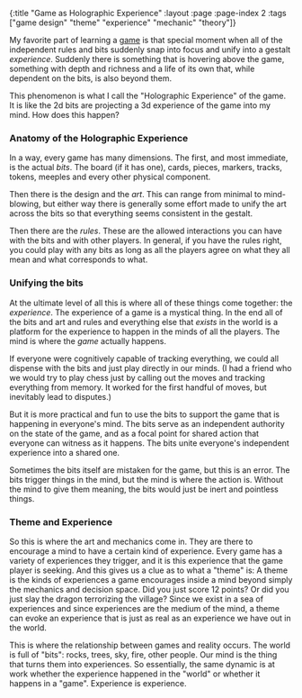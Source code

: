 {:title "Game as Holographic Experience"
 :layout :page
 :page-index 2
 :tags ["game design" "theme" "experience" "mechanic" "theory"]}

My favorite part of learning a [game](/pages/definition-of-game.html) is that special moment when all of the independent rules and bits suddenly snap into focus and unify into a gestalt _experience_.  Suddenly there is something that is hovering above the game, something with depth and richness and a life of its own that, while dependent on the bits, is also beyond them.

This phenomenon is what I call the "Holographic Experience" of the game.  It is like the 2d bits are projecting a 3d experience of the game into my mind.  How does this happen?

### Anatomy of the Holographic Experience

In a way, every game has many dimensions.  The first, and most immediate, is the actual _bits_.  The board (if it has one), cards, pieces, markers, tracks, tokens, meeples and every other physical component.

Then there is the design and the _art_.  This can range from minimal to mind-blowing, but either way there is generally some effort made to unify the art across the bits so that everything seems consistent in the gestalt.

Then there are the _rules_.  These are the allowed interactions you can have with the bits and with other players.  In general, if you have the rules right, you could play with any bits as long as all the players agree on what they all mean and what corresponds to what.  

### Unifying the bits

At the ultimate level of all this is where all of these things come together: the _experience_.  The experience of a game is a mystical thing.  In the end all of the bits and art and rules and everything else that *exists* in the world is a platform for the experience to happen in the minds of all the players.  The mind is where the *game* actually happens.

If everyone were cognitively capable of tracking everything, we could all dispense with the bits and just play directly in our minds.  (I had a friend who we would try to play chess just by calling out the moves and tracking everything from memory.  It worked for the first handful of moves, but inevitably lead to disputes.)

But it is more practical and fun to use the bits to support the game that is happening in everyone's mind.  The bits serve as an independent authority on the state of the game, and as a focal point for shared action that everyone can witness as it happens.  The bits unite everyone's independent experience into a shared one.

Sometimes the bits itself are mistaken for the game, but this is an error.  The bits trigger things in the mind, but the mind is where the action is.  Without the mind to give them meaning, the bits would just be inert and pointless things.

### Theme and Experience

So this is where the art and mechanics come in.  They are there to encourage a mind to have a certain kind of experience.  Every game has a variety of experiences they trigger, and it is this experience that the game player is seeking.  And this gives us a clue as to what a "theme" is:  A theme is the kinds of experiences a game encourages inside a mind beyond simply the mechanics and decision space.  Did you just score 12 points?  Or did you just slay the dragon terrorizing the village?  Since we exist in a sea of experiences and since experiences are the medium of the mind, a theme can evoke an experience that is just as real as an experience we have out in the world.  

This is where the relationship between games and reality occurs.  The world is full of "bits":  rocks, trees, sky, fire, other people.  Our mind is the thing that turns them into experiences.  So essentially, the same dynamic is at work whether the experience happened in the "world" or whether it happens in a "game".  Experience is experience.  